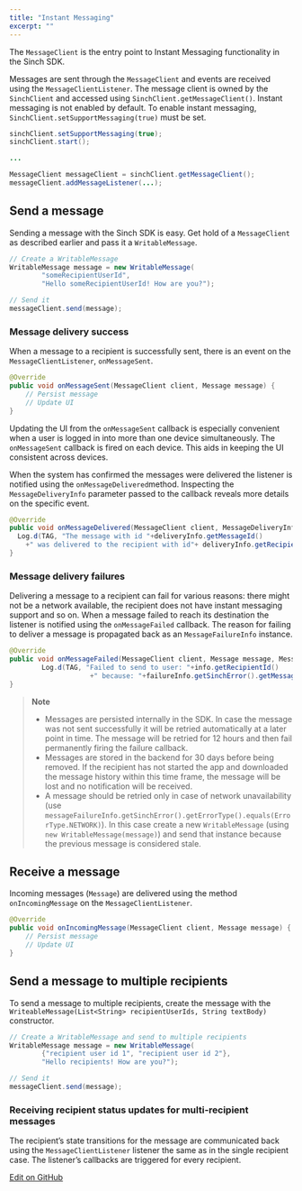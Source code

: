 ```yaml
---
title: "Instant Messaging"
excerpt: ""
---
```

The `MessageClient` is the entry point to Instant Messaging functionality in the Sinch SDK.

Messages are sent through the `MessageClient` and events are received using the `MessageClientListener`. The message client is owned by the `SinchClient` and accessed using `SinchClient.getMessageClient()`. Instant messaging is not enabled by default. To enable instant messaging, `SinchClient.setSupportMessaging(true)` must be set.
```java
sinchClient.setSupportMessaging(true);
sinchClient.start();

...

MessageClient messageClient = sinchClient.getMessageClient();
messageClient.addMessageListener(...);
```


## Send a message

Sending a message with the Sinch SDK is easy. Get hold of a `MessageClient` as described earlier and pass it a `WritableMessage`.
```java
// Create a WritableMessage
WritableMessage message = new WritableMessage(
        "someRecipientUserId",
        "Hello someRecipientUserId! How are you?"); 

// Send it
messageClient.send(message);
```


### Message delivery success

When a message to a recipient is successfully sent, there is an event on the `MessageClientListener`, `onMessageSent`.
```java
@Override
public void onMessageSent(MessageClient client, Message message) {
    // Persist message
    // Update UI
}
```


Updating the UI from the `onMessageSent` callback is especially convenient when a user is logged in into more than one device simultaneously. The `onMessageSent` callback is fired on each device. This aids in keeping the UI consistent across devices.

When the system has confirmed the messages were delivered the listener is notified using the `onMessageDelivered`method. Inspecting the `MessageDeliveryInfo` parameter passed to the callback reveals more details on the specific event.
```java
@Override
public void onMessageDelivered(MessageClient client, MessageDeliveryInfo deliveryInfo) {
  Log.d(TAG, "The message with id "+deliveryInfo.getMessageId()
    +" was delivered to the recipient with id"+ deliveryInfo.getRecipientId());
}
```


### Message delivery failures

Delivering a message to a recipient can fail for various reasons: there might not be a network available, the recipient does not have instant messaging support and so on. When a message failed to reach its destination the listener is notified using the `onMessageFailed` callback. The reason for failing to deliver a message is propagated back as an `MessageFailureInfo` instance.
```java
@Override
public void onMessageFailed(MessageClient client, Message message, MessageFailureInfo failureInfo) {
        Log.d(TAG, "Failed to send to user: "+info.getRecipientId()
                    +" because: "+failureInfo.getSinchError().getMessage());
}
```




> **Note**    
>
> - Messages are persisted internally in the SDK. In case the message was not sent successfully it will be retried automatically at a later point in time. The message will be retried for 12 hours and then fail permanently firing the failure callback.
> - Messages are stored in the backend for 30 days before being removed. If the recipient has not started the app and downloaded the message history within this time frame, the message will be lost and no notification will be received.
> - A message should be retried only in case of network unavailability (use `messageFailureInfo.getSinchError().getErrorType().equals(ErrorType.NETWORK)`). In this case create a new `WritableMessage` (using `new WritableMessage(message)`) and send that instance because the previous message is considered stale.

## Receive a message

Incoming messages (`Message`) are delivered using the method `onIncomingMessage` on the `MessageClientListener`.
```java
@Override
public void onIncomingMessage(MessageClient client, Message message) {
    // Persist message
    // Update UI
}
```


## Send a message to multiple recipients

To send a message to multiple recipients, create the message with the `WriteableMessage(List<String> recipientUserIds, String textBody)` constructor.
```java
// Create a WritableMessage and send to multiple recipients
WritableMessage message = new WritableMessage(
        {"recipient user id 1", "recipient user id 2"},
        "Hello recipients! How are you?");  

// Send it
messageClient.send(message);
```


### Receiving recipient status updates for multi-recipient messages

The recipient’s state transitions for the message are communicated back using the `MessageClientListener` listener the same as in the single recipient case. The listener’s callbacks are triggered for every recipient.

<a class="edit-on-github" href="https://github.com/sinch/docs/blob/master/docs/video/video-for-android/video-android-instant-messaging.md">Edit on GitHub</a>
